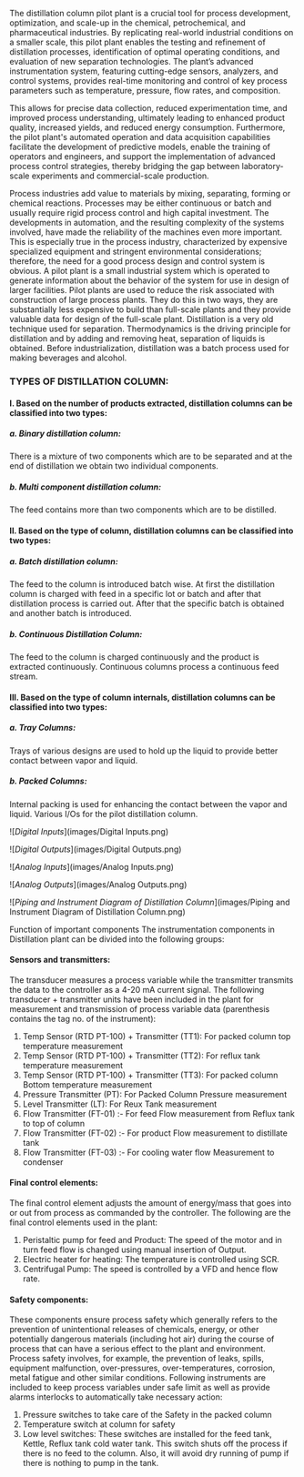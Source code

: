 The distillation column pilot plant is a crucial tool for process development, optimization, and scale-up in the chemical, petrochemical, and pharmaceutical industries. By replicating real-world industrial conditions on a smaller scale, this pilot plant enables the testing and refinement of distillation processes, identification of optimal operating conditions, and evaluation of new separation technologies. The plant’s advanced instrumentation system, featuring cutting-edge sensors, analyzers, and control systems, provides real-time monitoring and control of key process parameters such as temperature, pressure, flow rates, and composition.

This allows for precise data collection, reduced experimentation time, and improved process understanding, ultimately leading to enhanced product quality, increased yields, and reduced energy consumption. Furthermore, the pilot plant's automated operation and data acquisition capabilities facilitate the development of predictive models, enable the training of operators and engineers, and support the implementation of advanced process control strategies, thereby bridging the gap between laboratory-scale experiments and commercial-scale production.

Process industries add value to materials by mixing, separating, forming or chemical reactions. Processes may be either continuous or batch and usually require rigid process control and high capital investment. The developments in automation, and the resulting complexity of the systems involved, have made the reliability of the machines even more important. This is especially true in the process industry, characterized by expensive specialized equipment and stringent environmental considerations; therefore, the need for a good process design and control system is obvious. A pilot plant is a small industrial system which is operated to generate information about the behavior of the system for use in design of larger facilities. Pilot plants are used to reduce the risk associated with construction of large process plants. They do this in two ways, they are substantially less expensive to build than full-scale plants and they provide valuable data for design of the full-scale plant. Distillation is a very old technique used for separation. Thermodynamics is the driving principle for distillation and by adding and removing heat, separation of liquids is obtained. Before industrialization, distillation was a batch process used for making beverages and alcohol. 

### TYPES OF DISTILLATION COLUMN: 


#### I. Based on the number of products extracted, distillation columns can be classified into two types:

##### a.	Binary distillation column: 

There is a mixture of two components which are to be separated and at the end of distillation we obtain two individual components.
 
##### b. Multi component distillation column: 

The feed contains more than two components which are to be distilled.

#### II. Based on the type of column, distillation columns can be classified into two types:

##### a. Batch distillation column: 

The feed to the column is introduced batch wise. At first the distillation column is charged with feed in a specific lot or batch and after that distillation process is carried out. After that the specific batch is obtained and another batch is introduced. 

##### b. Continuous Distillation Column: 

The feed to the column is charged continuously and the product is extracted continuously. Continuous columns process a continuous feed stream. 

#### III. Based on the type of column internals, distillation columns can be classified into two types: 

##### a. Tray Columns: 

Trays of various designs are used to hold up the liquid to provide better contact between vapor and liquid. 

##### b. Packed Columns: 

Internal packing is used for enhancing the contact between the vapor and liquid.
Various I/Os for the pilot distillation column.


![*Digital Inputs*](images/Digital Inputs.png)


![*Digital Outputs*](images/Digital Outputs.png)


![*Analog Inputs*](images/Analog Inputs.png)


![*Analog Outputs*](images/Analog Outputs.png)


![*Piping and Instrument Diagram of Distillation Column*](images/Piping and Instrument Diagram of Distillation Column.png)

Function of important components
The instrumentation components in Distillation plant can be divided into the following groups:

#### Sensors and transmitters:

The transducer measures a process variable while the transmitter transmits the data to the controller as a 4-20 mA current signal. The following transducer + transmitter units have been included in the plant for measurement and transmission of process variable data (parenthesis contains the tag no. of the instrument):

1. Temp Sensor (RTD PT-100) + Transmitter (TT1): For packed column top temperature measurement
2. Temp Sensor (RTD PT-100) + Transmitter (TT2): For reflux tank temperature measurement
3. Temp Sensor (RTD PT-100) + Transmitter (TT3): For packed column Bottom temperature measurement
4. Pressure Transmitter (PT): For Packed Column Pressure measurement
5. Level Transmitter (LT): For Reux Tank measurement
6. Flow Transmitter (FT-01) :- For feed Flow measurement from Reflux tank to top of column
7. Flow Transmitter (FT-02) :- For product Flow measurement to distillate tank
8. Flow Transmitter (FT-03) :- For cooling water flow Measurement to condenser

#### Final control elements:

The final control element adjusts the amount of energy/mass that goes into or out from process as commanded by the controller. The following are the final control elements used in the plant:

1. Peristaltic pump for feed and Product: The speed of the motor and in turn feed flow is changed using manual insertion of Output.
2. Electric heater for heating: The temperature is controlled using SCR.
3. Centrifugal Pump: The speed is controlled by a VFD and hence flow rate.

#### Safety components:

These components ensure process safety which generally refers to the prevention of unintentional releases of chemicals, energy, or other potentially dangerous materials (including hot air) during the course of process that can have a serious effect to the plant and environment. Process safety involves, for example, the prevention of leaks, spills, equipment malfunction, over-pressures, over-temperatures, corrosion, metal fatigue and other similar conditions. Following instruments are included to keep process variables under safe limit as well as provide alarms interlocks to automatically take necessary action:

1. Pressure switches to take care of the Safety in the packed column
2. Temperature switch at column for safety
3. Low level switches:
These switches are installed for the feed tank, Kettle, Reflux tank cold water tank. This switch shuts off the process if there is no feed to the column. Also, it will avoid dry running of pump if there is nothing to pump in the tank.


